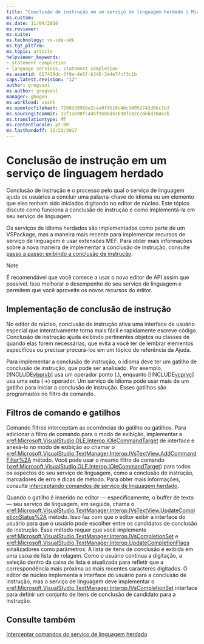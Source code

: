 ```yaml
---
title: "Conclusão de instrução em um serviço de linguagem herdado | Microsoft Docs"
ms.custom: 
ms.date: 11/04/2016
ms.reviewer: 
ms.suite: 
ms.technology: vs-ide-sdk
ms.tgt_pltfrm: 
ms.topic: article
helpviewer_keywords:
- statement completion
- language services, statement completion
ms.assetid: 617439dc-3f0e-4e5f-b346-3e4e7fcf3c1b
caps.latest.revision: "12"
author: gregvanl
ms.author: gregvanl
manager: ghogen
ms.workload: vssdk
ms.openlocfilehash: 7208d38966e2caa9f9510c48c34952742d06c1b3
ms.sourcegitcommit: 32f1a690fc445f9586d53698fc82c7debd784eeb
ms.translationtype: MT
ms.contentlocale: pt-BR
ms.lasthandoff: 12/22/2017
---
```

# <a name="statement-completion-in-a-legacy-language-service"></a>Conclusão de instrução em um serviço de linguagem herdado
Conclusão de instrução é o processo pelo qual o serviço de linguagem ajuda os usuários a concluir uma palavra-chave do idioma ou um elemento que eles tenham sido iniciados digitando no editor de núcleo. Este tópico discute como funciona a conclusão de instrução e como implementá-la em seu serviço de linguagem.  
  
 Os serviços de idioma herdados são implementados como parte de um VSPackage, mas a maneira mais recente para implementar recursos de serviço de linguagem é usar extensões MEF. Para obter mais informações sobre a nova maneira de implementar a conclusão de instrução, consulte [passo a passo: exibindo a conclusão de instrução](../../extensibility/walkthrough-displaying-statement-completion.md).  
  
> [!NOTE]
>  É recomendável que você comece a usar o novo editor de API assim que possível. Isso melhorar o desempenho do seu serviço de linguagem e permitem que você aproveite os novos recursos do editor.  
  
## <a name="implementing-statement-completion"></a>Implementação de conclusão de instrução  
 No editor de núcleo, conclusão de instrução ativa uma interface de usuário especial que interativamente torna mais fácil e rapidamente escreve código. Conclusão de instrução ajuda exibindo pertinentes objetos ou classes de quando elas forem necessárias, que evita a você ter de lembrar elementos específicos ou precisar procurá-los em um tópico de referência da Ajuda.  
  
 Para implementar a conclusão de instrução, o idioma deve ter um gatilho de conclusão de instrução, que pode ser analisado. Por exemplo, [!INCLUDE[vbprvb](../../code-quality/includes/vbprvb_md.md)] usa um operador ponto (.), enquanto [!INCLUDE[vcprvc](../../code-quality/includes/vcprvc_md.md)] usa uma seta (->) operador. Um serviço de idioma pode usar mais de um gatilho para iniciar a conclusão de instrução. Esses gatilhos são programados no filtro de comando.  
  
## <a name="command-filters-and-triggers"></a>Filtros de comando e gatilhos  
 Comando filtros interceptam as ocorrências do gatilho ou gatilhos. Para adicionar o filtro de comando para o modo de exibição, implementar a <xref:Microsoft.VisualStudio.OLE.Interop.IOleCommandTarget> de interface e anexá-lo no modo de exibição ao chamar o <xref:Microsoft.VisualStudio.TextManager.Interop.IVsTextView.AddCommandFilter%2A> método. Você pode usar o mesmo filtro de comando (<xref:Microsoft.VisualStudio.OLE.Interop.IOleCommandTarget>) para todos os aspectos do seu serviço de linguagem, como a conclusão de instrução, marcadores de erro e dicas de método. Para obter mais informações, consulte [interceptando comandos de serviço de linguagem herdado](../../extensibility/internals/intercepting-legacy-language-service-commands.md).  
  
 Quando o gatilho é inserido no editor — especificamente, o buffer de texto — seu serviço de linguagem, em seguida, chama o <xref:Microsoft.VisualStudio.TextManager.Interop.IVsTextView.UpdateCompletionStatus%2A> método. Isso faz com que o editor exibir a interface do usuário para que o usuário pode escolher entre os candidatos de conclusão de instrução. Esse método requer que você implemente <xref:Microsoft.VisualStudio.TextManager.Interop.IVsCompletionSet> e <xref:Microsoft.VisualStudio.TextManager.Interop.UpdateCompletionFlags> sinalizadores como parâmetros. A lista de itens de conclusão é exibida em uma caixa de lista de rolagem. Como o usuário continua a digitação, a seleção dentro da caixa de lista é atualizada para refletir que a correspondência mais próxima as mais recentes caracteres digitados. O editor de núcleo implementa a interface do usuário para a conclusão de instrução, mas o serviço de linguagem deve implementar o <xref:Microsoft.VisualStudio.TextManager.Interop.IVsCompletionSet> interface para definir um conjunto de itens de conclusão de candidato para a instrução.  
  
## <a name="see-also"></a>Consulte também  
 [Interceptar comandos do serviço de linguagem herdado](../../extensibility/internals/intercepting-legacy-language-service-commands.md)